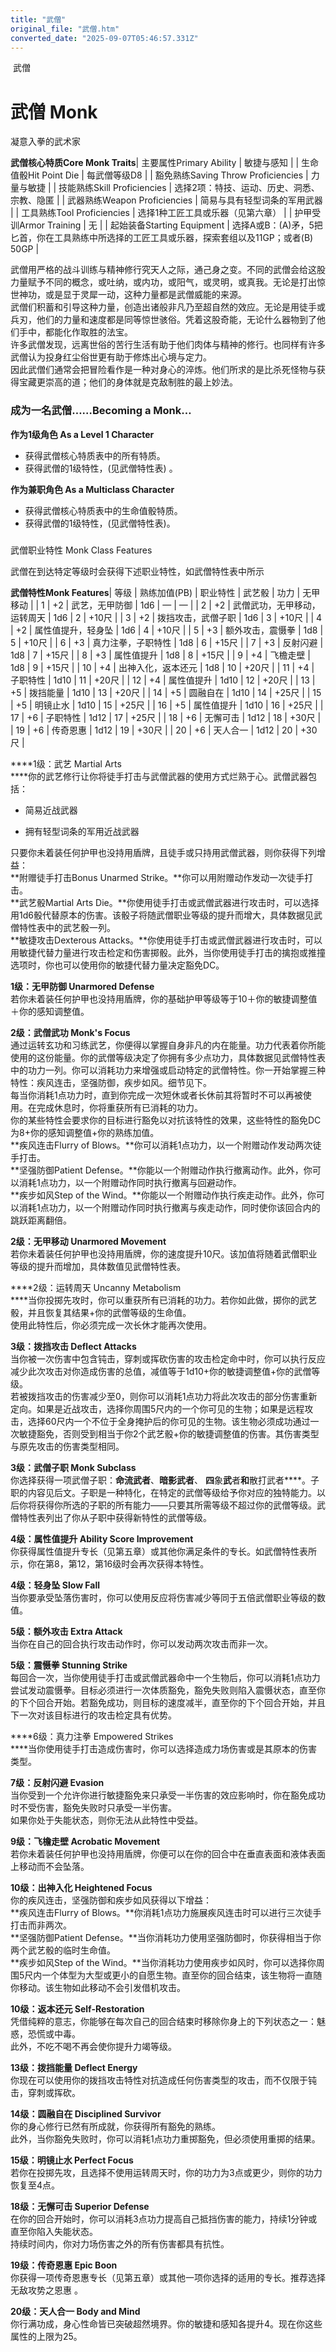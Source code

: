 ```yaml
---
title: "武僧"
original_file: "武僧.htm"
converted_date: "2025-09-07T05:46:57.331Z"
---
```


﻿ 武僧  

# 武僧 Monk

凝意入拳的武术家

**武僧核心特质Core Monk Traits**| 主要属性Primary Ability | 敏捷与感知 |
| 生命值骰Hit Point Die | 每武僧等级D8 |
| 豁免熟练Saving Throw Proficiencies | 力量与敏捷 |
| 技能熟练Skill Proficiencies | 选择2项：特技、运动、历史、洞悉、宗教、隐匿 |
| 武器熟练Weapon Proficiencies | 简易与具有轻型词条的军用武器 |
| 工具熟练Tool Proficiencies | 选择1种工匠工具或乐器（见第六章） |
| 护甲受训Armor Training | 无 |
| 起始装备Starting Equipment | 选择A或B：(A)矛，5把匕首，你在工具熟练中所选择的工匠工具或乐器，探索套组以及11GP；或者(B) 50GP |

武僧用严格的战斗训练与精神修行究天人之际，通己身之变。不同的武僧会给这股力量赋予不同的概念，或吐纳，或内功，或阳气，或灵明，或真我。无论是打出惊世神功，或是显于灵犀一动，这种力量都是武僧威能的来源。  
武僧们积蓄和引导这种力量，创造出诸般非凡乃至超自然的效应。无论是用徒手或兵刃，他们的力量和速度都是同等惊世骇俗。凭着这股奇能，无论什么器物到了他们手中，都能化作取胜的法宝。  
许多武僧发现，远离世俗的苦行生活有助于他们肉体与精神的修行。也同样有许多武僧认为投身红尘俗世更有助于修炼出心境与定力。  
因此武僧们通常会把冒险看作是一种对身心的淬炼。他们所求的是比杀死怪物与获得宝藏更崇高的道；他们的身体就是克敌制胜的最上妙法。

### 成为一名武僧……Becoming a Monk…

****作为1级角色 As a Level 1 Character****

-   获得武僧核心特质表中的所有特质。
-   获得武僧的1级特性，(见武僧特性表) 。

****作为兼职角色 As a Multiclass Character****

-   获得武僧核心特质表中的生命值骰特质。
-   获得武僧的1级特性，(见武僧特性表)。

###   
武僧职业特性 Monk Class Features

武僧在到达特定等级时会获得下述职业特性，如武僧特性表中所示

**武僧特性Monk Features**| 等级 | 熟练加值(PB) | 职业特性 | 武艺骰 | 功力 | 无甲移动 |
| 1 | +2 | 武艺，无甲防御 | 1d6 | — | — |
| 2 | +2 | 武僧武功，无甲移动，运转周天 | 1d6 | 2 | +10尺 |
| 3 | +2 | 拨挡攻击，武僧子职 | 1d6 | 3 | +10尺 |
| 4 | +2 | 属性值提升，轻身坠 | 1d6 | 4 | +10尺 |
| 5 | +3 | 额外攻击，震慑拳 | 1d8 | 5 | +10尺 |
| 6 | +3 | 真力注拳，子职特性 | 1d8 | 6 | +15尺 |
| 7 | +3 | 反射闪避 | 1d8 | 7 | +15尺 |
| 8 | +3 | 属性值提升 | 1d8 | 8 | +15尺 |
| 9 | +4 | 飞檐走壁 | 1d8 | 9 | +15尺 |
| 10 | +4 | 出神入化，返本还元 | 1d8 | 10 | +20尺 |
| 11 | +4 | 子职特性 | 1d10 | 11 | +20尺 |
| 12 | +4 | 属性值提升 | 1d10 | 12 | +20尺 |
| 13 | +5 | 拨挡能量 | 1d10 | 13 | +20尺 |
| 14 | +5 | 圆融自在 | 1d10 | 14 | +25尺 |
| 15 | +5 | 明镜止水 | 1d10 | 15 | +25尺 |
| 16 | +5 | 属性值提升 | 1d10 | 16 | +25尺 |
| 17 | +6 | 子职特性 | 1d12 | 17 | +25尺 |
| 18 | +6 | 无懈可击 | 1d12 | 18 | +30尺 |
| 19 | +6 | 传奇恩惠 | 1d12 | 19 | +30尺 |
| 20 | +6 | 天人合一 | 1d12 | 20 | +30尺 |

****1级：武艺 Martial Arts  
****你的武艺修行让你将徒手打击与武僧武器的使用方式烂熟于心。武僧武器包括：

-   简易近战武器
    
-   拥有轻型词条的军用近战武器
    

只要你未着装任何护甲也没持用盾牌，且徒手或只持用武僧武器，则你获得下列增益：  
**附赠徒手打击Bonus Unarmed Strike。**你可以用附赠动作发动一次徒手打击。　  
**武艺骰Martial Arts Die。**你使用徒手打击或武僧武器进行攻击时，可以选择用1d6骰代替原本的伤害。该骰子将随武僧职业等级的提升而增大，具体数据见武僧特性表中的武艺骰一列。  
**敏捷攻击Dexterous Attacks。**你使用徒手打击或武僧武器进行攻击时，可以用敏捷代替力量进行攻击检定和伤害掷骰。此外，当你使用徒手打击的擒抱或推撞选项时，你也可以使用你的敏捷代替力量决定豁免DC。

****1级：无甲防御 Unarmored Defense****  
若你未着装任何护甲也没持用盾牌，你的基础护甲等级等于10＋你的敏捷调整值＋你的感知调整值。

****2级：武僧武功 Monk's Focus****  
通过运转玄功和习练武艺，你便得以掌握自身非凡的内在能量。功力代表着你所能使用的这份能量。你的武僧等级决定了你拥有多少点功力，具体数据见武僧特性表中的功力一列。你可以消耗功力来增强或启动特定的武僧特性。你一开始掌握三种特性：疾风连击，坚强防御，疾步如风。细节见下。  
每当你消耗1点功力时，直到你完成一次短休或者长休前其将暂时不可以再被使用。在完成休息时，你将重获所有已消耗的功力。  
你的某些特性会要求你的目标进行豁免以对抗该特性的效果，这些特性的豁免DC为8+你的感知调整值+你的熟练加值。  
**疾风连击Flurry of Blows。**你可以消耗1点功力，以一个附赠动作发动两次徒手打击。  
**坚强防御Patient Defense。**你能以一个附赠动作执行撤离动作。此外，你可以消耗1点功力，以一个附赠动作同时执行撤离与回避动作。  
**疾步如风Step of the Wind。**你能以一个附赠动作执行疾走动作。此外，你可以消耗1点功力，以一个附赠动作同时执行撤离与疾走动作，同时使你该回合内的跳跃距离翻倍。

****2级：无甲移动 Unarmored Movement****  
若你未着装任何护甲也没持用盾牌，你的速度提升10尺。该加值将随着武僧职业等级的提升而增加，具体数值见武僧特性表。

****2级：运转周天 Uncanny Metabolism  
****当你投掷先攻时，你可以重获所有已消耗的功力。若你如此做，掷你的武艺骰，并且恢复其结果+你的武僧等级的生命值。  
使用此特性后，你必须完成一次长休才能再次使用。

****3级：拨挡攻击 Deflect Attacks****  
当你被一次伤害中包含钝击，穿刺或挥砍伤害的攻击检定命中时，你可以执行反应减少此次攻击对你造成伤害的总值，减值等于1d10+你的敏捷调整值+你的武僧等级。  
若被拨挡攻击的伤害减少至0，则你可以消耗1点功力将此次攻击的部分伤害重新定向。如果是近战攻击，选择你周围5尺内的一个你可见的生物；如果是远程攻击，选择60尺内一个不位于全身掩护后的你可见的生物。该生物必须成功通过一次敏捷豁免，否则受到相当于你2个武艺骰+你的敏捷调整值的伤害。其伤害类型与原先攻击的伤害类型相同。

****3级：武僧子职 Monk Subclass****  
你选择获得一项武僧子职：****命流武者****、****暗影武者****、 ****四****象****武****者****和****散打武者****。子职的内容见后文。子职是一种特化，在特定的武僧等级给予你对应的独特能力。以后你将获得你所选的子职的所有能力——只要其所需等级不超过你的武僧等级。武僧特性表列出了你从子职中获得新特性的武僧等级。  

****4级：属性值提升 Ability Score Improvement****  
你获得属性值提升专长（见第五章）或其他你满足条件的专长。如武僧特性表所示，你在第8，第12，第16级时会再次获得本特性。

****4级：轻身坠 Slow Fall****  
当你要承受坠落伤害时，你可以使用反应将伤害减少等同于五倍武僧职业等级的数值。

****5级：额外攻击 Extra Attack****  
当你在自己的回合执行攻击动作时，你可以发动两次攻击而非一次。

****5级：震慑拳 Stunning Strike****  
每回合一次，当你使用徒手打击或武僧武器命中一个生物后，你可以消耗1点功力尝试发动震慑拳。目标必须进行一次体质豁免，豁免失败则陷入震慑状态，直至你的下个回合开始。若豁免成功，则目标的速度减半，直至你的下个回合开始，并且下一次对该目标进行的攻击检定具有优势。

****6级：真力注拳 Empowered Strikes  
****当你使用徒手打击造成伤害时，你可以选择造成力场伤害或是其原本的伤害类型。

****7级：反射闪避 Evasion****  
当你受到一个允许你进行敏捷豁免来只承受一半伤害的效应影响时，你在豁免成功时不受伤害，豁免失败时只承受一半伤害。  
如果你处于失能状态，则你无法从此特性中受益。

****9级：飞檐走壁 Acrobatic Movement****  
若你未着装任何护甲也没持用盾牌，你便可以在你的回合中在垂直表面和液体表面上移动而不会坠落。

****10级：出神入化 Heightened Focus****  
你的疾风连击，坚强防御和疾步如风获得以下增益：  
**疾风连击Flurry of Blows。**你消耗1点功力施展疾风连击时可以进行三次徒手打击而非两次。  
**坚强防御Patient Defense。**当你消耗功力使用坚强防御时，你获得相当于你两个武艺骰的临时生命值。  
**疾步如风Step of the Wind。**当你消耗功力使用疾步如风时，你可以选择你周围5尺内一个体型为大型或更小的自愿生物。直至你的回合结束，该生物将一直随你移动。该生物如此移动不会引发借机攻击。

****10级：返本还元 Self-Restoration****  
凭借纯粹的意志，你能够在每次自己的回合结束时移除你身上的下列状态之一：魅惑，恐慌或中毒。  
此外，不吃不喝不再会使你提升力竭等级。

****13级：拨挡能量 Deflect Energy****  
你现在可以使用你的拨挡攻击特性对抗造成任何伤害类型的攻击，而不仅限于钝击，穿刺或挥砍。

****14级：圆融自在 Disciplined Survivor****  
你的身心修行已然有所成就，你获得所有豁免的熟练。  
此外，当你豁免失败时，你可以消耗1点功力重掷豁免，但必须使用重掷的结果。

****15级：明镜止水 Perfect Focus****  
若你在投掷先攻，且选择不使用运转周天时，你的功力为3点或更少，则你的功力恢复至4点。

****18级：无懈可击 Superior Defense****  
在你的回合开始时，你可以消耗3点功力提高自己抵挡伤害的能力，持续1分钟或直至你陷入失能状态。  
持续时间内，你对力场伤害之外的所有伤害都具有抗性。

****19级：传奇恩惠 Epic Boon****  
你获得一项传奇恩惠专长（见第五章）或其他一项你选择的适用的专长。推荐选择无敌攻势之恩惠 。

****20级：天人合一 Body and Mind****  
你行满功成，身心性命皆已突破超然境界。你的敏捷和感知各提升4。现在你这些属性的上限为25。